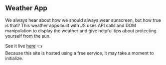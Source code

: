 <h2>Weather App</h2>

We always hear about how we should always wear sunscreen, but how true is that?
This weather apps built with JS uses API calls and DOM manipulation to display the weather and give helpful tips about protecting yourself from the sun.

See it live [here](https://logansailer.github.io/Weather-App/) 👈
<br>
Because this site is hosted using a free service, it may take a moment to initialize.
